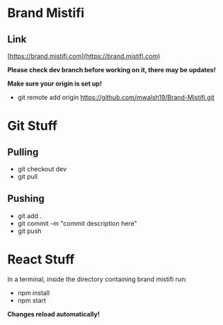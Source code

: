 # Brand Mistifi

## Link
[https://brand.mistifi.com](https://brand.mistifi.com)


**Please check dev branch before working on it, there may be updates!**

**Make sure your origin is set up!**

- git remote add origin https://github.com/mwalsh19/Brand-Mistifi.git

# Git Stuff 
## Pulling

- git checkout dev
- git pull

## Pushing

- git add .
- git commit -m "commit description here"
- git push

# React Stuff 

In a terminal, inside the directory containing brand mistifi run:

- npm install
- npm start

**Changes reload automatically!**
